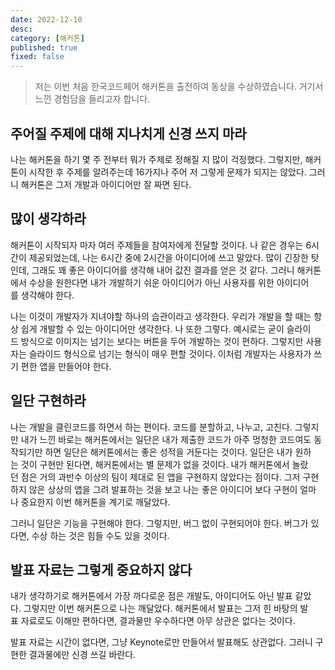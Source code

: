 ```yaml
---
date: 2022-12-10
desc: 
category: [해커톤]
published: true
fixed: false
---
```


> 저는 이번 처음 한국코드페어 해커톤을 출전하여 동상을 수상하였습니다. 거기서 느낀 경험담을 들리고자 합니다.

## 주어질 주제에 대해 지나치게 신경 쓰지 마라
나는 해커톤을 하기 몇 주 전부터 뭐가 주제로 정해질 지 많이 걱정했다. 그렇지만, 해커톤이 시작한 후 주제를 알려주는데 16가지나 주어 저 그렇게 문제가 되지는 않았다. 그러니 해커톤은 그저 개발과 아이디어만 잘 짜면 된다.

## 많이 생각하라

해커톤이 시작되자 마자 여러 주제들을 참여자에게 전달할 것이다. 나 같은 경우는 6시간이 제공되었는데, 나는 6시간 중에 2시간을 아이디어에 쓰고 말았다. 많이 긴장한 탓인데, 그래도 꽤 좋은 아이디어를 생각해 내어 값진 결과를 얻은 것 같다. 그러니 해커톤에서 수상을 원한다면 내가 개발하기 쉬운 아이디어가 아닌 사용자를 위한 아이디어를 생각해야 한다.

나는 이것이 개발자가 지녀야할 하나의 습관이라고 생각한다. 우리가 개발을 할 때는 항상 쉽게 개발할 수 있는 아이디어만 생각한다. 나 또한 그렇다. 예시로는 굳이 슬라이드 방식으로 이미지는 넘기는 보다는 버튼을 두어 개발하는 것이 편하다. 그렇지만 사용자는 슬라이드 형식으로 넘기는 형식이 매우 편할 것이다. 이처럼 개발자는 사용자가 쓰기 편한 앱을 만들어야 한다.

## 일단 구현하라

나는 개발을 클린코드를 하면서 하는 편이다. 코드를 분할하고, 나누고, 고친다. 그렇지만 내가 느낀 바로는 해커톤에서는 일단은 내가 제출한 코드가 아주 멍청한 코드여도 동작되기만 하면 일단은 해커톤에서는 좋은 성적을 거둔다는 것이다. 일단은 내가 원하는 것이 구현만 된다면, 해커톤에서는 별 문제가 없을 것이다. 내가 해커톤에서 놀랐던 점은 거의 과반수 이상의 팀이 제대로 된 앱을 구현하지 않았다는 점이다. 그저 구현하지 않은 상상의 앱을 그려 발표하는 것을 보고 나는 좋은 아이디어 보다 구현이 얼마나 중요한지 이번 해커톤을 계기로 깨달았다.

그러니 일단은 기능을 구현해야 한다. 그렇지만, 버그 없이 구현되어야 한다. 버그가 있다면, 수상 하는 것은 힘들 수도 있을 것이다.

## 발표 자료는 그렇게 중요하지 않다

내가 생각하기로 해커톤에서 가장 까다로운 점은 개발도, 아이디어도 아닌 발표 같았다. 그렇지만 이번 해커톤으로 나는 깨달았다. 해커톤에서 발표는 그저 힌 바탕의 발표 자료로도 이해만 편하다면, 결과물만 우수하다면 아무 상관은 없다는 것이다.

발표 자료는 시간이 없다면, 그냥 Keynote로만 만들어서 발표해도 상관없다. 그러니 구현한 결과물에만 신경 쓰길 바란다.
